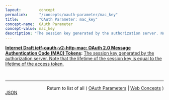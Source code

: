 ```yaml
---
layout:        concept
permalink:     "/concepts/oauth-parameter/mac_key"
title:         "OAuth Parameter: mac_key"
concept-name:  OAuth Parameter
concept-value: mac_key
description: "The session key generated by the authorization server. Note that the lifetime of the session key is equal to the lifetime of the access token."
---
```


**[Internet Draft ietf-oauth-v2-http-mac: OAuth 2.0 Message Authentication Code (MAC) Tokens](/specs/IETF/I-D/ietf-oauth-v2-http-mac "This specification describes how to use MAC Tokens in HTTP requests to access OAuth 2.0 protected resources. An OAuth client willing to access a protected resource needs to demonstrate possession of a cryptographic key by using it with a keyed message digest function to the request. The document also defines a key distribution protocol for obtaining a fresh session key."):** [The session key generated by the authorization server. Note that the lifetime of the session key is equal to the lifetime of the access token.](http://tools.ietf.org/html/draft-ietf-oauth-v2-http-mac#section-4.1 "Read documentation for OAuth Parameter &#34;mac_key&#34;")

<br/>
<hr/>

<p style="float : left"><a href="./mac_key.json" title="JSON representing this particular Web Concept value">JSON</a></p>
<p style="text-align: right">Return to list of all ( <a href="../oauth-parameter/">OAuth Parameters</a> | <a href="../">Web Concepts</a> )</p>
